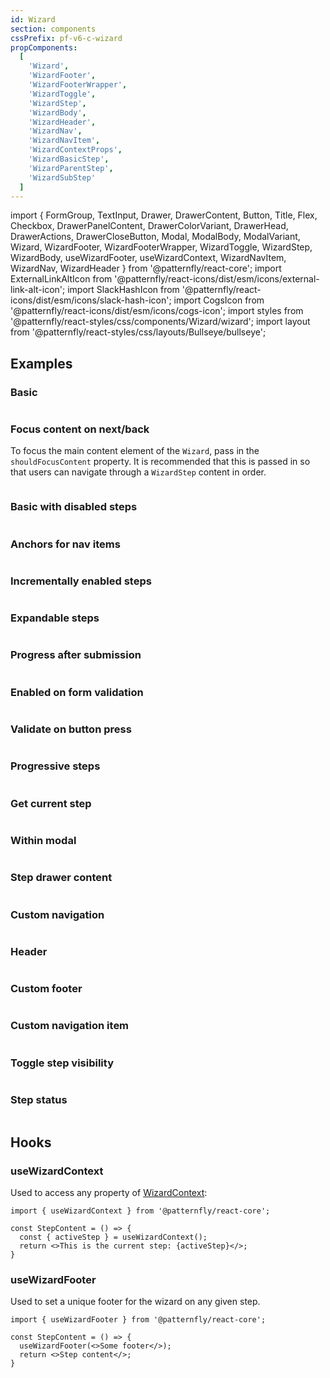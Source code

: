 ```yaml
---
id: Wizard
section: components
cssPrefix: pf-v6-c-wizard
propComponents:
  [
    'Wizard',
    'WizardFooter',
    'WizardFooterWrapper',
    'WizardToggle',
    'WizardStep',
    'WizardBody',
    'WizardHeader',
    'WizardNav',
    'WizardNavItem',
    'WizardContextProps',
    'WizardBasicStep',
    'WizardParentStep',
    'WizardSubStep'
  ]
---
```


import {
FormGroup,
TextInput,
Drawer,
DrawerContent,
Button,
Title,
Flex,
Checkbox,
DrawerPanelContent,
DrawerColorVariant,
DrawerHead,
DrawerActions,
DrawerCloseButton,
Modal,
ModalBody,
ModalVariant,
Wizard,
WizardFooter,
WizardFooterWrapper,
WizardToggle,
WizardStep,
WizardBody,
useWizardFooter,
useWizardContext,
WizardNavItem,
WizardNav,
WizardHeader
} from '@patternfly/react-core';
import ExternalLinkAltIcon from '@patternfly/react-icons/dist/esm/icons/external-link-alt-icon';
import SlackHashIcon from '@patternfly/react-icons/dist/esm/icons/slack-hash-icon';
import CogsIcon from '@patternfly/react-icons/dist/esm/icons/cogs-icon';
import styles from '@patternfly/react-styles/css/components/Wizard/wizard';
import layout from '@patternfly/react-styles/css/layouts/Bullseye/bullseye';

## Examples

### Basic

```ts file="./WizardBasic.tsx"

```

### Focus content on next/back

To focus the main content element of the `Wizard`, pass in the `shouldFocusContent` property. It is recommended that this is passed in so that users can navigate through a `WizardStep` content in order.

```ts file="./WizardFocusOnNextBack.tsx"

```

### Basic with disabled steps

```ts file="./WizardBasicDisabledSteps.tsx"

```

### Anchors for nav items

```ts file="./WizardWithNavAnchors.tsx"

```

### Incrementally enabled steps

```ts file="./WizardStepVisitRequired.tsx"

```

### Expandable steps

```ts file="./WizardExpandableSteps.tsx"

```

### Progress after submission

```ts file="./WizardWithSubmitProgress.tsx"

```

### Enabled on form validation

```ts file="./WizardEnabledOnFormValidation.tsx"

```

### Validate on button press

```ts file="./WizardValidateOnButtonPress.tsx"

```

### Progressive steps

```ts file="./WizardProgressiveSteps.tsx"

```

### Get current step

```ts file="./WizardGetCurrentStep.tsx"

```

### Within modal

```ts file="./WizardWithinModal.tsx"

```

### Step drawer content

```ts file="./WizardStepDrawerContent.tsx"

```

### Custom navigation

```ts file="./WizardWithCustomNav.tsx"

```

### Header

```ts file="./WizardWithHeader.tsx"

```

### Custom footer

```ts file="./WizardWithCustomFooter.tsx"

```

### Custom navigation item

```ts file="./WizardWithCustomNavItem.tsx"

```

### Toggle step visibility

```ts file="./WizardToggleStepVisibility.tsx"

```

### Step status

```ts file="./WizardStepStatus.tsx"

```

## Hooks

### useWizardContext

Used to access any property of [WizardContext](#wizardcontextprops):

```noLive
import { useWizardContext } from '@patternfly/react-core';

const StepContent = () => {
  const { activeStep } = useWizardContext();
  return <>This is the current step: {activeStep}</>;
}
```

### useWizardFooter

Used to set a unique footer for the wizard on any given step.

```noLive
import { useWizardFooter } from '@patternfly/react-core';

const StepContent = () => {
  useWizardFooter(<>Some footer</>);
  return <>Step content</>;
}
```
